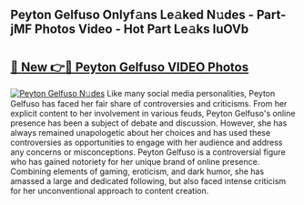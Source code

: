## Peyton Gelfuso Onlyf𝚊ns Le𝚊ked N𝚞des - Part-jMF Photos Video - Hot Part Le𝚊ks luOVb

# <h2><a href="http://ac3468.deff.icu/?id=Peyton+Gelfuso">🔗 New 👉🔴 Peyton Gelfuso VIDEO Photos</a></h2>

[![Peyton Gelfuso N𝚞des](https://i.imgur.com/rIISA9y.gif)](http://ac3468.deff.icu/?id=Peyton+Gelfuso)
Like many social media personalities, Peyton Gelfuso has faced her fair share of controversies and criticisms. From her explicit content to her involvement in various feuds, Peyton Gelfuso's online presence has been a subject of debate and discussion. However, she has always remained unapologetic about her choices and has used these controversies as opportunities to engage with her audience and address any concerns or misconceptions. Peyton Gelfuso is a controversial figure who has gained notoriety for her unique brand of online presence. Combining elements of gaming, eroticism, and dark humor, she has amassed a large and dedicated following, but also faced intense criticism for her unconventional approach to content creation.
